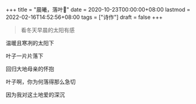 +++
title = "晨曦，落叶🍂"
date = 2020-10-23T00:00:00+08:00
lastmod = 2022-02-16T14:52:56+08:00
tags = ["诗作"]
draft = false
+++

> 看冬天早晨的太阳有感

温暖且寒冽的太阳下

叶子一片片落下

回归大地母亲的怀抱

叶子啊，你为何落得那么急切

因为我对这土地爱的深沉